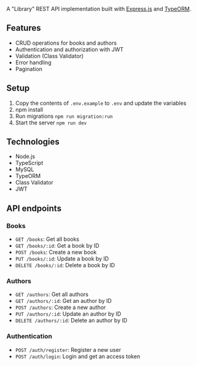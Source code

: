 A "Library" REST API implementation built with [Express.js](http://expressjs.com) and [TypeORM](https://typeorm.io/).

## Features

- CRUD operations for books and authors
- Authentication and authorization with JWT
- Validation (Class Validator)
- Error handling
- Pagination

## Setup

1. Copy the contents of `.env.example` to `.env` and update the variables
2. npm install
3. Run migrations `npm run migration:run`
4. Start the server `npm run dev`

## Technologies

- Node.js
- TypeScript
- MySQL
- TypeORM
- Class Validator
- JWT

## API endpoints

### Books

- `GET /books`: Get all books
- `GET /books/:id`: Get a book by ID
- `POST /books`: Create a new book
- `PUT /books/:id`: Update a book by ID
- `DELETE /books/:id`: Delete a book by ID

### Authors

- `GET /authors`: Get all authors
- `GET /authors/:id`: Get an author by ID
- `POST /authors`: Create a new author
- `PUT /authors/:id`: Update an author by ID
- `DELETE /authors/:id`: Delete an author by ID

### Authentication

- `POST /auth/register`: Register a new user
- `POST /auth/login`: Login and get an access token

